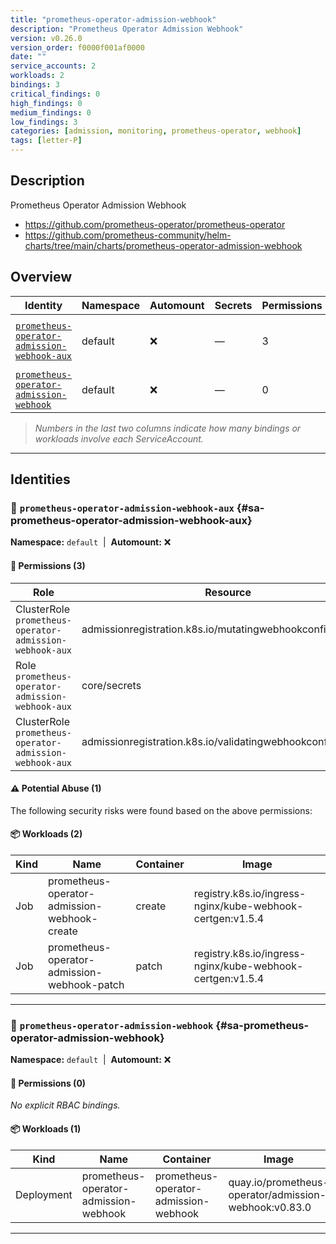 ```yaml
---
title: "prometheus-operator-admission-webhook"
description: "Prometheus Operator Admission Webhook"
version: v0.26.0
version_order: f0000f001af0000
date: ""
service_accounts: 2
workloads: 2
bindings: 3
critical_findings: 0
high_findings: 0
medium_findings: 0
low_findings: 3
categories: [admission, monitoring, prometheus-operator, webhook]
tags: [letter-P]
---
```


## Description

Prometheus Operator Admission Webhook

- https://github.com/prometheus-operator/prometheus-operator
- https://github.com/prometheus-community/helm-charts/tree/main/charts/prometheus-operator-admission-webhook

## Overview

| Identity                                                                                     | Namespace | Automount | Secrets | Permissions | Workloads | Risk               |
| -------------------------------------------------------------------------------------------- | --------- | --------- | ------- | ----------- | --------- | ------------------ |
| [`prometheus-operator-admission-webhook-aux`](#sa-prometheus-operator-admission-webhook-aux) | default   | ❌        | —       | 3           | 2         | {{< risk "Low" >}} |
| [`prometheus-operator-admission-webhook`](#sa-prometheus-operator-admission-webhook)         | default   | ❌        | —       | 0           | 1         | —                  |

> _Numbers in the last two columns indicate how many bindings or workloads involve each ServiceAccount._

---

## Identities

### 🤖 `prometheus-operator-admission-webhook-aux` {#sa-prometheus-operator-admission-webhook-aux}

**Namespace:** `default`  |  **Automount:** ❌

#### 🔑 Permissions (3)

| Role                                                    | Resource                                                     | Verbs        | Risk             | Tags |
| ------------------------------------------------------- | ------------------------------------------------------------ | ------------ | ---------------- | ---- |
| ClusterRole `prometheus-operator-admission-webhook-aux` | admissionregistration.k8s.io/mutatingwebhookconfigurations   | get · update | {{< risk Low >}} |      |
| Role `prometheus-operator-admission-webhook-aux`        | core/secrets                                                 | create · get | {{< risk Low >}} |      |
| ClusterRole `prometheus-operator-admission-webhook-aux` | admissionregistration.k8s.io/validatingwebhookconfigurations | get · update | {{< risk Low >}} |      |

#### ⚠️ Potential Abuse (1)

The following security risks were found based on the above permissions:

#### 📦 Workloads (2)

| Kind | Name                                         | Container | Image                                                     |
| ---- | -------------------------------------------- | --------- | --------------------------------------------------------- |
| Job  | prometheus-operator-admission-webhook-create | create    | registry.k8s.io/ingress-nginx/kube-webhook-certgen:v1.5.4 |
| Job  | prometheus-operator-admission-webhook-patch  | patch     | registry.k8s.io/ingress-nginx/kube-webhook-certgen:v1.5.4 |

---

### 🤖 `prometheus-operator-admission-webhook` {#sa-prometheus-operator-admission-webhook}

**Namespace:** `default`  |  **Automount:** ❌

#### 🔑 Permissions (0)

_No explicit RBAC bindings._

#### 📦 Workloads (1)

| Kind       | Name                                  | Container                             | Image                                                 |
| ---------- | ------------------------------------- | ------------------------------------- | ----------------------------------------------------- |
| Deployment | prometheus-operator-admission-webhook | prometheus-operator-admission-webhook | quay.io/prometheus-operator/admission-webhook:v0.83.0 |

---
